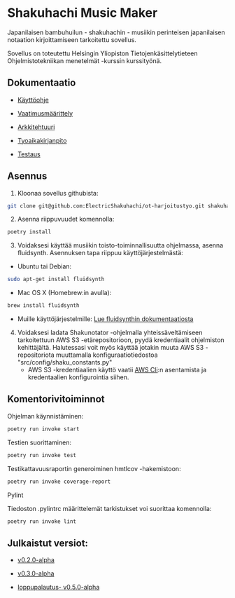 # Shakuhachi Music Maker

Japanilaisen bambuhuilun - shakuhachin - musiikin perinteisen japanilaisen notaation kirjoittamiseen tarkoitettu sovellus.

Sovellus on toteutettu Helsingin Yliopiston Tietojenkäsittelytieteen Ohjelmistotekniikan menetelmät -kurssin kurssityönä.

## Dokumentaatio

- [Käyttöohje](https://github.com/ElectricShakuhachi/ot-harjoitustyo/blob/master/dokumentaatio/kayttoohje.md)

- [Vaatimusmäärittely](https://github.com/ElectricShakuhachi/ot-harjoitustyo/blob/master/dokumentaatio/vaatimusmaarittely.md)

- [Arkkitehtuuri](https://github.com/ElectricShakuhachi/ot-harjoitustyo/blob/master/dokumentaatio/arkkitehtuuri.md)

- [Tyoaikakirjanpito](https://github.com/ElectricShakuhachi/ot-harjoitustyo/blob/master/dokumentaatio/tyoaikakirjanpito.md)

- [Testaus](https://github.com/ElectricShakuhachi/ot-harjoitustyo/blob/master/dokumentaatio/testaus.md)

## Asennus

1. Kloonaa sovellus githubista:

 ```bash
git clone git@github.com:ElectricShakuhachi/ot-harjoitustyo.git shakuhachi_music_maker
```

2. Asenna riippuvuudet komennolla:
 ```bash
poetry install
```

3. Voidaksesi käyttää musiikin toisto-toiminnallisuutta ohjelmassa, asenna fluidsynth.
Asennuksen tapa riippuu käyttöjärjestelmästä:

- Ubuntu tai Debian:
 ```bash
sudo apt-get install fluidsynth
```

- Mac OS X (Homebrew:in avulla):
 ```bash
brew install fluidsynth
```

- Muille käyttöjärjestelmille:
[Lue fluidsynthin dokumentaatiosta](https://github.com/FluidSynth/fluidsynth/wiki/Download)

4. Voidaksesi ladata Shakunotator -ohjelmalla yhteissäveltämiseen tarkoitettuun AWS S3 -etärepositorioon,
pyydä kredentiaalit ohjelmiston kehittäjältä. Halutessasi voit myös käyttää jotakin muuta AWS S3 -repositoriota muuttamalla konfiguraatiotiedostoa "src/config/shaku_constants.py"
    - AWS S3 -kredentiaalien käyttö vaatii [AWS Cli](https://aws.amazon.com/cli/):n asentamista ja kredentaalien konfigurointia siihen.

## Komentorivitoiminnot

Ohjelman käynnistäminen:

 ```bash
poetry run invoke start
```

Testien suorittaminen:

 ```bash
poetry run invoke test
```
Testikattavuusraportin generoiminen hmtlcov -hakemistoon:

 ```bash
poetry run invoke coverage-report
```

Pylint

Tiedoston .pylintrc määrittelemät tarkistukset voi suorittaa komennolla:

```bash
poetry run invoke lint
```

## Julkaistut versiot:

- [v0.2.0-alpha](https://github.com/ElectricShakuhachi/ot-harjoitustyo/releases/tag/v0.2.0-alpha)

- [v0.3.0-alpha](https://github.com/ElectricShakuhachi/ot-harjoitustyo/releases/tag/v0.3.0-alpha)

- [loppupalautus- v0.5.0-alpha](https://github.com/ElectricShakuhachi/ot-harjoitustyo/releases/tag/v0.5.0-alpha)
